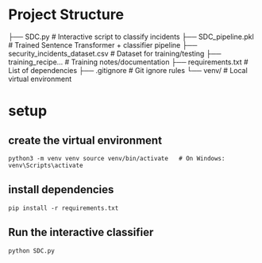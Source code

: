 # Project Structure
├── SDC.py # Interactive script to classify incidents
├── SDC_pipeline.pkl # Trained Sentence Transformer + classifier pipeline
├── security_incidents_dataset.csv # Dataset for training/testing
├── training_recipe... # Training notes/documentation
├── requirements.txt # List of dependencies
├── .gitignore # Git ignore rules
└── venv/ # Local virtual environment


# setup

## create the virtual environment
`
python3 -m venv venv
source venv/bin/activate   # On Windows: venv\Scripts\activate
`

## install dependencies

`
pip install -r requirements.txt
`

## Run the interactive classifier

`
python SDC.py
`